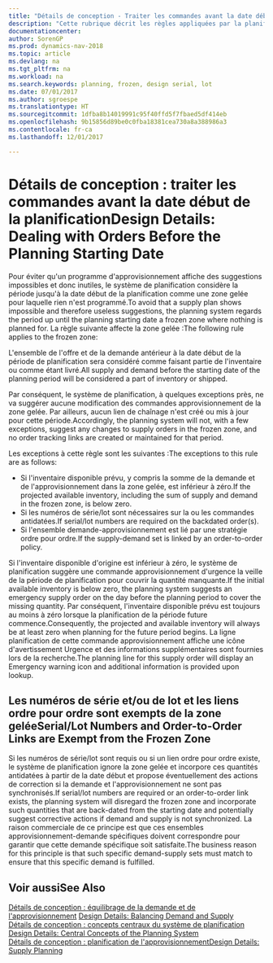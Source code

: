 ```yaml
---
title: "Détails de conception - Traiter les commandes avant la date début de la planification"
description: "Cette rubrique décrit les règles appliquées par la planification aux commandes dans la zone gelée."
documentationcenter: 
author: SorenGP
ms.prod: dynamics-nav-2018
ms.topic: article
ms.devlang: na
ms.tgt_pltfrm: na
ms.workload: na
ms.search.keywords: planning, frozen, design serial, lot
ms.date: 07/01/2017
ms.author: sgroespe
ms.translationtype: HT
ms.sourcegitcommit: 1dfba8b14019991c95f40ffd5f7fbaed5df414eb
ms.openlocfilehash: 9b15856d89be0c0fba18381cea730a8a388986a3
ms.contentlocale: fr-ca
ms.lasthandoff: 12/01/2017

---
```

# <a name="design-details-dealing-with-orders-before-the-planning-starting-date"></a><span data-ttu-id="e7c0d-103">Détails de conception : traiter les commandes avant la date début de la planification</span><span class="sxs-lookup"><span data-stu-id="e7c0d-103">Design Details: Dealing with Orders Before the Planning Starting Date</span></span>
<span data-ttu-id="e7c0d-104">Pour éviter qu'un programme d'approvisionnement affiche des suggestions impossibles et donc inutiles, le système de planification considère la période jusqu'à la date début de la planification comme une zone gelée pour laquelle rien n'est programmé.</span><span class="sxs-lookup"><span data-stu-id="e7c0d-104">To avoid that a supply plan shows impossible and therefore useless suggestions, the planning system regards the period up until the planning starting date a frozen zone where nothing is planned for.</span></span> <span data-ttu-id="e7c0d-105">La règle suivante affecte la zone gelée :</span><span class="sxs-lookup"><span data-stu-id="e7c0d-105">The following rule applies to the frozen zone:</span></span>  
  
<span data-ttu-id="e7c0d-106">L'ensemble de l'offre et de la demande antérieur à la date début de la période de planification sera considéré comme faisant partie de l'inventaire ou comme étant livré.</span><span class="sxs-lookup"><span data-stu-id="e7c0d-106">All supply and demand before the starting date of the planning period will be considered a part of inventory or shipped.</span></span>  
  
<span data-ttu-id="e7c0d-107">Par conséquent, le système de planification, à quelques exceptions près, ne va suggérer aucune modification des commandes approvisionnement de la zone gelée. Par ailleurs, aucun lien de chaînage n'est créé ou mis à jour pour cette période.</span><span class="sxs-lookup"><span data-stu-id="e7c0d-107">Accordingly, the planning system will not, with a few exceptions, suggest any changes to supply orders in the frozen zone, and no order tracking links are created or maintained for that period.</span></span>  
  
<span data-ttu-id="e7c0d-108">Les exceptions à cette règle sont les suivantes :</span><span class="sxs-lookup"><span data-stu-id="e7c0d-108">The exceptions to this rule are as follows:</span></span>  
  
* <span data-ttu-id="e7c0d-109">Si l'inventaire disponible prévu, y compris la somme de la demande et de l'approvisionnement dans la zone gelée, est inférieur à zéro.</span><span class="sxs-lookup"><span data-stu-id="e7c0d-109">If the projected available inventory, including the sum of supply and demand in the frozen zone, is below zero.</span></span>  
* <span data-ttu-id="e7c0d-110">Si les numéros de série/lot sont nécessaires sur la ou les commandes antidatées.</span><span class="sxs-lookup"><span data-stu-id="e7c0d-110">If serial/lot numbers are required on the backdated order(s).</span></span>  
* <span data-ttu-id="e7c0d-111">Si l'ensemble demande-approvisionnement est lié par une stratégie ordre pour ordre.</span><span class="sxs-lookup"><span data-stu-id="e7c0d-111">If the supply-demand set is linked by an order-to-order policy.</span></span>  
  
<span data-ttu-id="e7c0d-112">Si l'inventaire disponible d'origine est inférieur à zéro, le système de planification suggère une commande approvisionnement d'urgence la veille de la période de planification pour couvrir la quantité manquante.</span><span class="sxs-lookup"><span data-stu-id="e7c0d-112">If the initial available inventory is below zero, the planning system suggests an emergency supply order on the day before the planning period to cover the missing quantity.</span></span> <span data-ttu-id="e7c0d-113">Par conséquent, l'inventaire disponible prévu est toujours au moins à zéro lorsque la planification de la période future commence.</span><span class="sxs-lookup"><span data-stu-id="e7c0d-113">Consequently, the projected and available inventory will always be at least zero when planning for the future period begins.</span></span> <span data-ttu-id="e7c0d-114">La ligne planification de cette commande approvisionnement affiche une icône d'avertissement Urgence et des informations supplémentaires sont fournies lors de la recherche.</span><span class="sxs-lookup"><span data-stu-id="e7c0d-114">The planning line for this supply order will display an Emergency warning icon and additional information is provided upon lookup.</span></span>  
  
## <a name="seriallot-numbers-and-order-to-order-links-are-exempt-from-the-frozen-zone"></a><span data-ttu-id="e7c0d-115">Les numéros de série et/ou de lot et les liens ordre pour ordre sont exempts de la zone gelée</span><span class="sxs-lookup"><span data-stu-id="e7c0d-115">Serial/Lot Numbers and Order-to-Order Links are Exempt from the Frozen Zone</span></span>  
<span data-ttu-id="e7c0d-116">Si les numéros de série/lot sont requis ou si un lien ordre pour ordre existe, le système de planification ignore la zone gelée et incorpore ces quantités antidatées à partir de la date début et propose éventuellement des actions de correction si la demande et l'approvisionnement ne sont pas synchronisés.</span><span class="sxs-lookup"><span data-stu-id="e7c0d-116">If serial/lot numbers are required or an order-to-order link exists, the planning system will disregard the frozen zone and incorporate such quantities that are back-dated from the starting date and potentially suggest corrective actions if demand and supply is not synchronized.</span></span> <span data-ttu-id="e7c0d-117">La raison commerciale de ce principe est que ces ensembles approvisionnement-demande spécifiques doivent correspondre pour garantir que cette demande spécifique soit satisfaite.</span><span class="sxs-lookup"><span data-stu-id="e7c0d-117">The business reason for this principle is that such specific demand-supply sets must match to ensure that this specific demand is fulfilled.</span></span>  
  
## <a name="see-also"></a><span data-ttu-id="e7c0d-118">Voir aussi</span><span class="sxs-lookup"><span data-stu-id="e7c0d-118">See Also</span></span>  
<span data-ttu-id="e7c0d-119">[Détails de conception : équilibrage de la demande et de l'approvisionnement](design-details-balancing-demand-and-supply.md) </span><span class="sxs-lookup"><span data-stu-id="e7c0d-119">[Design Details: Balancing Demand and Supply](design-details-balancing-demand-and-supply.md) </span></span>  
<span data-ttu-id="e7c0d-120">[Détails de conception : concepts centraux du système de planification](design-details-central-concepts-of-the-planning-system.md) </span><span class="sxs-lookup"><span data-stu-id="e7c0d-120">[Design Details: Central Concepts of the Planning System](design-details-central-concepts-of-the-planning-system.md) </span></span>  
[<span data-ttu-id="e7c0d-121">Détails de conception : planification de l'approvisionnement</span><span class="sxs-lookup"><span data-stu-id="e7c0d-121">Design Details: Supply Planning</span></span>](design-details-supply-planning.md)
